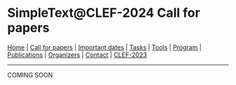 # SimpleText@CLEF-2024 Call for papers

[Home](./) | [Call for papers](./CFP) | [Important dates](./dates) | [Tasks](./tasks)  | [Tools](./tools) | 
[Program](./program) | [Publications](./publications) | [Organizers](./organizers) | [Contact](en/contact.md) | [CLEF-2023](https://simpletext-project.com/2023/clef/)

---

COMING SOON
